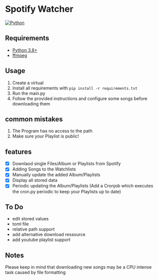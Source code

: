 # Spotify Watcher
[![Python][Python]][Python-url] 

## Requirements
- [Python 3.8+](https://www.python.org/downloads/)
- [ffmpeg](https://ffmpeg.org/download.html)

## Usage
1. Create a virtual 
2. Install all requirements with 
`pip install -r requirements.txt`
3. Run the main.py
4. Follow the provided instructions and configure some songs before downloading them

## common mistakes
1. The Program has no access to the path
2. Make sure your Playlist is public!

## features
- [x] Downlaod single Files/Album or Playlists from Spotify
- [x] Adding Songs to the Watchlists
- [x] Manually update the added Album/Playlists
- [x] Display all stored data
- [x] Periodic updating the Album/Playlists (Add a Cronjob which executes the cron.py periodic to keep your Playlists up to date)

## To Do
- edit stored values
- toml file
- relative path support
- add alternative download ressource
- add youtube playlist support

## Notes
Please keep in mind that downloading new songs may be a CPU intense task caused by file formatting


[Python]: https://img.shields.io/badge/Language-Python-green
[Python-url]: https://www.python.org/
